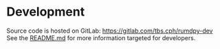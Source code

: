 # Development

Source code is hosted on GitLab: https://gitlab.com/tbs.cph/rumdpy-dev
See the [README.md](https://gitlab.com/tbs.cph/rumdpy-dev/-/blob/master/README.md) 
for more information targeted for developers.